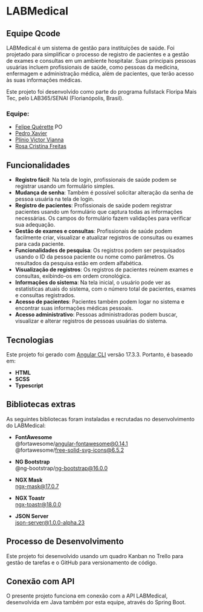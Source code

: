 # LABMedical
## Equipe Qcode

LABMedical é um sistema de gestão para instituições de saúde. Foi projetado para simplificar o processo de registro de pacientes e a gestão de exames e consultas em um ambiente hospitalar. Suas principais pessoas usuárias incluem profissionais de saúde, como pessoas da medicina, enfermagem e administração médica, além de pacientes, que terão acesso às suas informações médicas.

Este projeto foi desenvolvido como parte do programa fullstack Floripa Mais Tec, pelo LAB365/SENAI (Florianópolis, Brasil).

### Equipe:

- [Felipe Quérette](https://www.linkedin.com/in/felipe-querette/) PO
- [Pedro Xavier](https://www.linkedin.com/in/xavierpedroo/)
- [Plínio Victor Vianna](https://devplenio.com.br/)
- [Rosa Cristina Freitas](https://www.linkedin.com/in/cristina-freitas-fln/)

## Funcionalidades

- **Registro fácil**: Na tela de login, profissionais de saúde podem se registrar usando um formulário simples.
- **Mudança de senha**: Também é possível solicitar alteração da senha de pessoa usuária na tela de login.
- **Registro de pacientes**: Profissionais de saúde podem registrar pacientes usando um formulário que captura todas as informações necessárias. Os campos do formulário fazem validações para verificar sua adequação.
- **Gestão de exames e consultas**: Profissionais de saúde podem facilmente criar, visualizar e atualizar registros de consultas ou exames para cada paciente.
- **Funcionalidades de pesquisa**: Os registros podem ser pesquisados usando o ID da pessoa paciente ou nome como parâmetros. Os resultados da pesquisa estão em ordem alfabética.
- **Visualização de registros**: Os registros de pacientes reúnem exames e consultas, exibindo-os em ordem cronológica.
- **Informações do sistema**: Na tela inicial, o usuário pode ver as estatísticas atuais do sistema, com o número total de pacientes, exames e consultas registrados.
- **Acesso de pacientes**: Pacientes também podem logar no sistema e encontrar suas informações médicas pessoais.
- **Acesso administrativo**: Pessoas administradoras podem buscar, visualizar e alterar registros de pessoas usuárias do sistema.

## Tecnologias

Este projeto foi gerado com [Angular CLI](https://github.com/angular/angular-cli) versão 17.3.3. Portanto, é baseado em:

- **HTML**
- **SCSS**
- **Typescript**

## Bibliotecas extras 

As seguintes bibliotecas foram instaladas e recrutadas no desenvolvimento do LABMedical:

- **FontAwesome**  
@fortawesome/angular-fontawesome@0.14.1  
@fortawesome/free-solid-svg-icons@6.5.2

- **NG Bootstrap**  
@ng-bootstrap/ng-bootstrap@16.0.0

- **NGX Mask**  
ngx-mask@17.0.7

- **NGX Toastr**  
ngx-toastr@18.0.0

- **JSON Server**  
json-server@1.0.0-alpha.23

## Processo de Desenvolvimento

Este projeto foi desenvolvido usando um quadro Kanban no Trello para gestão de tarefas e o GitHub para versionamento de código.

## Conexão com API

O presente projeto funciona em conexão com a API LABMedical, desenvolvida em Java também por esta equipe, através do Spring Boot.